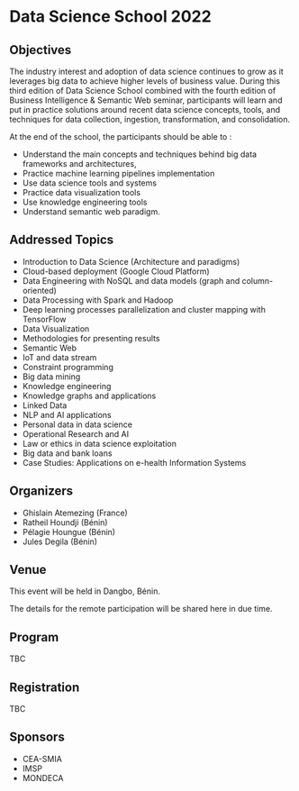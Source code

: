 Data Science School 2022 
=============================

## Objectives
The industry interest and adoption of data science continues to grow as it leverages big data to achieve higher levels of business value. During this third edition of Data Science School combined with the fourth edition of Business Intelligence & Semantic Web seminar, participants will learn and put in practice solutions around recent data science concepts, tools, and techniques for data collection, ingestion, transformation, and consolidation.

At the end of the school, the participants should be able to :
- Understand the main concepts and techniques behind big data frameworks and architectures, 
- Practice machine learning pipelines implementation
- Use data science tools and systems
- Practice data visualization tools
- Use knowledge engineering tools
- Understand semantic web paradigm.


## Addressed Topics

- Introduction to Data Science (Architecture and paradigms)
- Cloud-based deployment (Google Cloud Platform)
- Data Engineering with NoSQL and data models (graph and column-oriented)
- Data Processing with Spark and Hadoop
- Deep learning processes parallelization and cluster mapping with TensorFlow
- Data Visualization
- Methodologies for presenting results
- Semantic Web 
- IoT and data stream
- Constraint programming
- Big data mining 
- Knowledge engineering
- Knowledge graphs and applications 
- Linked Data 
- NLP and AI applications
- Personal data in data science 
- Operational Research and AI 
- Law or ethics in data science exploitation
- Big data and bank loans
- Case Studies: Applications on e-health Information Systems


## Organizers

- Ghislain Atemezing (France)
- Ratheil Houndji (Bénin)
- Pélagie Houngue (Bénin)
- Jules Degila (Bénin)

## Venue

This event will be held in Dangbo, Bénin.

The details for the remote participation will be shared here in due time.

## Program

TBC


## Registration

TBC

## Sponsors
- CEA-SMIA
- IMSP
- MONDECA

